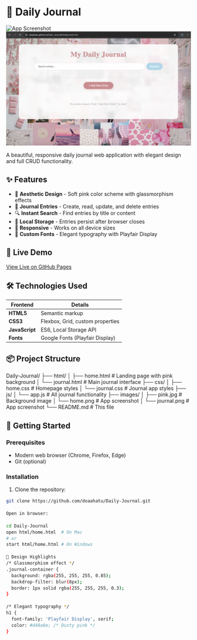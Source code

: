 # 📔 Daily Journal

![App Screenshot](/images/home.png)
![App Screenshot](/images/journal.png)

A beautiful, responsive daily journal web application with elegant design and full CRUD functionality.

## ✨ Features

- 🌸 **Aesthetic Design** - Soft pink color scheme with glassmorphism effects
- 📝 **Journal Entries** - Create, read, update, and delete entries
- 🔍 **Instant Search** - Find entries by title or content
- 💾 **Local Storage** - Entries persist after browser closes
- 📱 **Responsive** - Works on all device sizes
- 🎨 **Custom Fonts** - Elegant typography with Playfair Display

## 🚀 Live Demo

[View Live on GitHub Pages](https://doaahatu.github.io/Daily-Journal/html/home.html)

## 🛠️ Technologies Used

| Frontend       | Details                          |
|----------------|----------------------------------|
| **HTML5**      | Semantic markup                  |
| **CSS3**       | Flexbox, Grid, custom properties |
| **JavaScript** | ES6, Local Storage API           |
| **Fonts**      | Google Fonts (Playfair Display)  |

## 📦 Project Structure
Daily-Journal/
├── html/
│ ├── home.html # Landing page with pink background
│ └── journal.html # Main journal interface
├── css/
│ ├── home.css # Homepage styles
│ └── journal.css # Journal app styles
├── js/
│ └── app.js # All journal functionality
├── images/
│ ├── pink.jpg # Background image
│ └── home.png # App screenshot
│ └── journal.png # App screenshot
└── README.md # This file


## 🏁 Getting Started

### Prerequisites
- Modern web browser (Chrome, Firefox, Edge)
- Git (optional)

### Installation
1. Clone the repository:
```bash
git clone https://github.com/doaahatu/Daily-Journal.git

Open in browser:

cd Daily-Journal
open html/home.html  # On Mac
# or
start html/home.html # On Windows

🎨 Design Highlights
/* Glassmorphism effect */
.journal-container {
  background: rgba(255, 255, 255, 0.85);
  backdrop-filter: blur(8px);
  border: 1px solid rgba(255, 255, 255, 0.3);
}

/* Elegant typography */
h1 {
  font-family: 'Playfair Display', serif;
  color: #d48a8e; /* Dusty pink */
}
